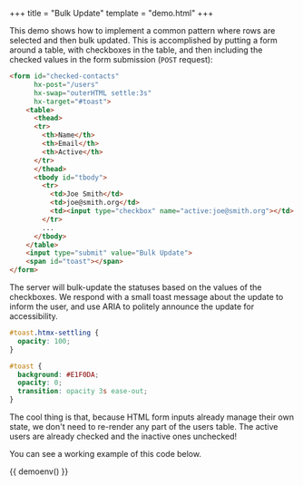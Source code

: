 +++
title = "Bulk Update"
template = "demo.html"
+++

This demo shows how to implement a common pattern where rows are selected and then bulk updated.  This is
accomplished by putting a form around a table, with checkboxes in the table, and then including the checked
values in the form submission (`POST` request):

```html
<form id="checked-contacts"
      hx-post="/users"
      hx-swap="outerHTML settle:3s"
      hx-target="#toast">
    <table>
      <thead>
      <tr>
        <th>Name</th>
        <th>Email</th>
        <th>Active</th>
      </tr>
      </thead>
      <tbody id="tbody">
        <tr>
          <td>Joe Smith</td>
          <td>joe@smith.org</td>
          <td><input type="checkbox" name="active:joe@smith.org"></td>
        </tr>
        ...
      </tbody>
    </table>
    <input type="submit" value="Bulk Update">
    <span id="toast"></span>
</form>
```

The server will bulk-update the statuses based on the values of the checkboxes.
We respond with a small toast message about the update to inform the user, and
use ARIA to politely announce the update for accessibility.

```css
#toast.htmx-settling {
  opacity: 100;
}

#toast {
  background: #E1F0DA;
  opacity: 0;
  transition: opacity 3s ease-out;
}
```

The cool thing is that, because HTML form inputs already manage their own state,
we don't need to re-render any part of the users table. The active users are
already checked and the inactive ones unchecked!

You can see a working example of this code below.

<style scoped="">
#toast.htmx-settling {
  opacity: 100;
}

#toast {
  background: #E1F0DA;
  opacity: 0;
  transition: opacity 3s ease-out;
}
</style>

{{ demoenv() }}

<script>
    //=========================================================================
    // Fake Server Side Code
    //=========================================================================

    const dataStore = (() => {
      const data = {
        "joe@smith.org": {name: 'Joe Smith', status: 'Active'},
        "angie@macdowell.org": {name: 'Angie MacDowell', status: 'Active'},
        "fuqua@tarkenton.org": {name: 'Fuqua Tarkenton', status: 'Active'},
        "kim@yee.org": {name: 'Kim Yee', status: 'Inactive'},
      };

      return {
        all() {
          return data;
        },

        activate(email) {
          if (data[email].status === 'Active') {
            return 0;
          } else {
            data[email].status = 'Active';
            return 1;
          }
        },

        deactivate(email) {
          if (data[email].status === 'Inactive') {
            return 0;
          } else {
            data[email].status = 'Inactive';
            return 1;
          }
        },
      };
    })();

    // routes
    init("/demo", function(request){
        return displayUI(dataStore.all());
    });

    /*
    Params look like:
    {"active:joe@smith.org":"on","active:angie@macdowell.org":"on","active:fuqua@tarkenton.org":"on"}
    */
    onPost("/users", function (req, params) {
      const actives = {};
      let activated = 0;
      let deactivated = 0;

      // Build a set of active users for efficient lookup
      for (const param of Object.keys(params)) {
        const nameEmail = param.split(':');
        if (nameEmail[0] === 'active') {
          actives[nameEmail[1]] = true;
        }
      }

      // Activate or deactivate users based on the lookup
      for (const email of Object.keys(dataStore.all())) {
        if (actives[email]) {
          activated += dataStore.activate(email);
        } else {
          deactivated += dataStore.deactivate(email);
        }
      }

      return `<span id="toast" aria-live="polite">Activated ${activated} and deactivated ${deactivated} users</span>`;
    });

    // templates
    function displayUI(contacts) {
      return `<h3>Select Rows And Activate Or Deactivate Below</h3>
               <form
                id="checked-contacts"
                hx-post="/users"
                hx-swap="outerHTML settle:3s"
                hx-target="#toast"
              >
                <table>
                  <thead>
                  <tr>
                    <th>Name</th>
                    <th>Email</th>
                    <th>Active</th>
                  </tr>
                  </thead>
                  <tbody id="tbody">
                    ${displayTable(contacts)}
                  </tbody>
                </table>
                <input type="submit" value="Bulk Update">
                <span id="toast"></span>
              </form>
              <br>`;
    }

    function displayTable(contacts) {
      var txt = "";

      for (email of Object.keys(contacts)) {
        txt += `
<tr>
  <td>${contacts[email].name}</td>
  <td>${email}</td>
  <td>
    <input
      type="checkbox"
      name="active:${email}"
      ${contacts[email].status === 'Active' ? 'checked' : ''}>
  </td>
</tr>
`;
      }

      return txt;
    }
</script>
